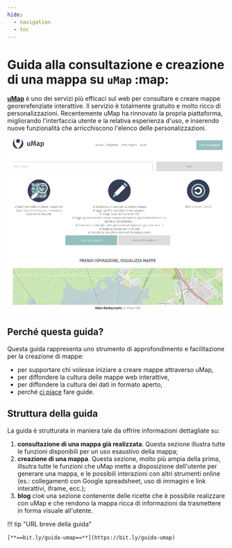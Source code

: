 ```yaml
---
hide:
  - navigation
  - toc
---
```


# Guida alla consultazione e creazione di una mappa su `uMap` :map:

[**uMap**](https://umap.openstreetmap.fr/it/) è uno dei servizi più efficaci sul web per consultare e creare mappe georerefenziate interattive. 
Il servizio è totalmente gratuito e molto ricco di personalizzazioni.
Recentemente uMap ha rinnovato la propria piattaforma, migliorando l'interfaccia utente e la relativa esperienza d'uso, e inserendo nuove funzionalità che arricchiscono l'elenco delle personalizzazioni.

![](https://raw.githubusercontent.com/opendatasicilia/guida-umap/main/docs/img/umap-homepage.PNG)


## Perché questa guida?

Questa guida rappresenta uno strumento di approfondimento e facilitazione per la creazione di mappe:

* per supportare chi volesse iniziare a creare mappe attraverso uMap,
* per diffondere la cultura delle mappe web interattive,
* per diffondere la cultura dei dati in formato aperto,
* perché [ci piace](https://opendatasicilia.github.io/guida-umap/informazioni/#chi-siamo) fare guide.

## Struttura della guida

La guida è strutturata in maniera tale da offrire informazioni dettagliate su:

  1. **consultazione di una mappa già realizzata**. Questa sezione illustra tutte le funzioni disponibili per un uso esaustivo della mappa;
  2. **creazione di una mappa**. Questa sezione, molto più ampia della prima, illsutra tutte le funzioni che uMap mette a disposizione dell'utente per generare una mappa, e le possibili interazioni con altri strumenti online (es.: collegamenti con Google spreadsheet, uso di immagini e link interattivi, iframe, ecc.);
  3. **blog** cioè una sezione contenente delle ricette che è possibile realizzare con uMap e che rendono la mappa ricca di informazioni da trasmettere in forma visuale all'utente.

!!! tip "URL breve della guida"

    [**==bit.ly/guida-umap==**](https://bit.ly/guida-umap)
